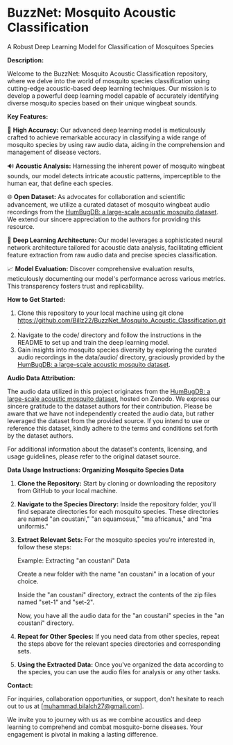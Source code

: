# BuzzNet: Mosquito Acoustic Classification
A Robust Deep Learning Model for Classification of Mosquitoes Species

**Description:**

Welcome to the BuzzNet: Mosquito Acoustic Classification repository, where we delve into the world of mosquito species classification using cutting-edge acoustic-based deep learning techniques. Our mission is to develop a powerful deep learning model capable of accurately identifying diverse mosquito species based on their unique wingbeat sounds.


**Key Features:**

🦟 **High Accuracy:** Our advanced deep learning model is meticulously crafted to achieve remarkable accuracy in classifying a wide range of mosquito species by using raw audio data, aiding in the comprehension and management of disease vectors.

🔊 **Acoustic Analysis:** Harnessing the inherent power of mosquito wingbeat sounds, our model detects intricate acoustic patterns, imperceptible to the human ear, that define each species.

🌐 **Open Dataset:** As advocates for collaboration and scientific advancement, we utilize a curated dataset of mosquito wingbeat audio recordings from the [HumBugDB: a large-scale acoustic mosquito dataset](https://zenodo.org/record/4904800). We extend our sincere appreciation to the authors for providing this resource.

🧠 **Deep Learning Architecture:** Our model leverages a sophisticated neural network architecture tailored for acoustic data analysis, facilitating efficient feature extraction from raw audio data and precise species classification.

📈 **Model Evaluation:** Discover comprehensive evaluation results, meticulously documenting our model's performance across various metrics. This transparency fosters trust and replicability.


**How to Get Started:**

1.  Clone this repository to your local machine using git clone https://github.com/Billz22/BuzzNet_Mosquito_Acoustic_Classification.git.
2.  Navigate to the code/ directory and follow the instructions in the README to set up and train the deep learning model.
3.  Gain insights into mosquito species diversity by exploring the curated audio recordings in the data/audio/ directory, graciously provided by the [HumBugDB: a large-scale acoustic mosquito dataset](https://zenodo.org/record/4904800).


**Audio Data Attribution:**

The audio data utilized in this project originates from the [HumBugDB: a large-scale acoustic mosquito dataset](https://zenodo.org/record/4904800), hosted on Zenodo. We express our sincere gratitude to the dataset authors for their contribution. Please be aware that we have not independently created the audio data, but rather leveraged the dataset from the provided source. If you intend to use or reference this dataset, kindly adhere to the terms and conditions set forth by the dataset authors.

For additional information about the dataset's contents, licensing, and usage guidelines, please refer to the original dataset source.


**Data Usage Instructions: Organizing Mosquito Species Data**

1.  **Clone the Repository:**
Start by cloning or downloading the repository from GitHub to your local machine.

2.  **Navigate to the Species Directory:**
Inside the repository folder, you'll find separate directories for each mosquito species. These directories are named "an coustani," "an squamosus," "ma africanus," and "ma uniformis."

3.  **Extract Relevant Sets:**
For the mosquito species you're interested in, follow these steps:

    Example: Extracting "an coustani" Data

    Create a new folder with the name "an coustani" in a location of your choice.

    Inside the "an coustani" directory, extract the contents of the zip files named "set-1" and "set-2".

    Now, you have all the audio data for the "an coustani" species in the "an coustani" directory.

4.  **Repeat for Other Species:**
If you need data from other species, repeat the steps above for the relevant species directories and corresponding sets.

5.  **Using the Extracted Data:**
Once you've organized the data according to the species, you can use the audio files for analysis or any other tasks.


**Contact:**

For inquiries, collaboration opportunities, or support, don't hesitate to reach out to us at [muhammad.bilalch27@gmail.com].

We invite you to journey with us as we combine acoustics and deep learning to comprehend and combat mosquito-borne diseases. Your engagement is pivotal in making a lasting difference.
